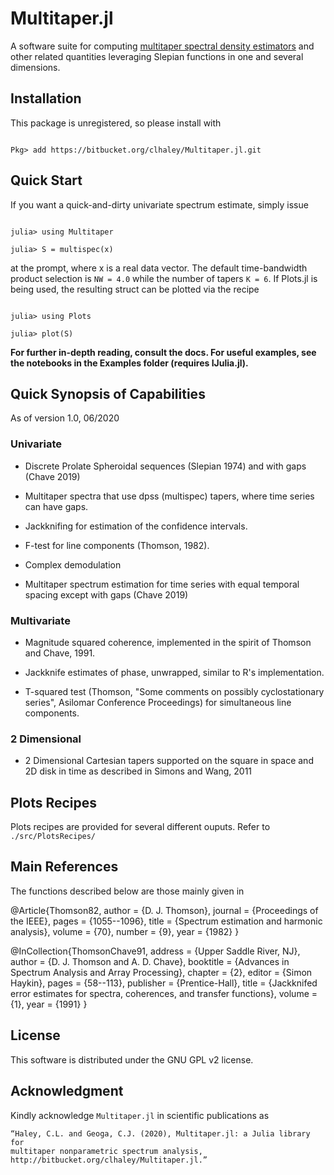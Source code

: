 
# Multitaper.jl

A software suite for computing [multitaper spectral density
estimators](https://en.wikipedia.org/wiki/Multitaper) and other related
quantities leveraging Slepian functions in one and several dimensions.

## Installation

This package is unregistered, so please install with

```

Pkg> add https://bitbucket.org/clhaley/Multitaper.jl.git

```

## Quick Start

If you want a quick-and-dirty univariate spectrum estimate, simply issue

``` 

julia> using Multitaper 

julia> S = multispec(x) 

```

at the prompt, where x is a real data vector. The default time-bandwidth product
selection is `NW = 4.0` while the number of tapers `K = 6`. If Plots.jl is being
used, the resulting struct can be plotted via the recipe

```

julia> using Plots

julia> plot(S)

```  

**For further in-depth reading, consult the docs. For useful examples, see the
notebooks in the Examples folder (requires IJulia.jl).**

## Quick Synopsis of Capabilities

As of version 1.0, 06/2020

### Univariate

* Discrete Prolate Spheroidal sequences (Slepian 1974) and with gaps (Chave 2019) 

* Multitaper spectra that use dpss (multispec) tapers, where time series can have
  gaps. 

* Jackknifing for estimation of the confidence intervals.

* F-test for line components (Thomson, 1982).

* Complex demodulation

* Multitaper spectrum estimation for time series with equal temporal spacing except
  with gaps (Chave 2019)

### Multivariate

* Magnitude squared coherence, implemented in the spirit of Thomson and Chave, 1991.

* Jackknife estimates of phase, unwrapped, similar to R's implementation. 

* T-squared test (Thomson, "Some comments on possibly cyclostationary series",
  Asilomar Conference Proceedings) for simultaneous line components. 

### 2 Dimensional

* 2 Dimensional Cartesian tapers supported on the square in space and 2D disk in time
  as described in Simons and Wang, 2011 

## Plots Recipes

Plots recipes are provided for several different ouputs. Refer to `./src/PlotsRecipes/`

## Main References 

The functions described below are those mainly given in 

@Article{Thomson82,
  author        = {D. J. Thomson},
  journal       = {Proceedings of the IEEE},
  pages         = {1055--1096},
  title         = {Spectrum estimation and harmonic analysis},
  volume        = {70},
  number        = {9},
  year          = {1982}
}  

@InCollection{ThomsonChave91,
  address       = {Upper Saddle River, NJ},
  author        = {D. J. Thomson and A. D. Chave},
  booktitle     = {Advances in Spectrum Analysis and Array Processing},
  chapter       = {2},
  editor        = {Simon Haykin},
  pages         = {58--113},
  publisher     = {Prentice-Hall},
  title         = {Jackknifed error estimates for spectra, coherences, and
                  transfer functions},
  volume        = {1},
  year          = {1991}
}

## License

This software is distributed under the GNU GPL v2 license.

## Acknowledgment

Kindly acknowledge `Multitaper.jl` in scientific publications as

    “Haley, C.L. and Geoga, C.J. (2020), Multitaper.jl: a Julia library for
    multitaper nonparametric spectrum analysis,
    http://bitbucket.org/clhaley/Multitaper.jl.”


